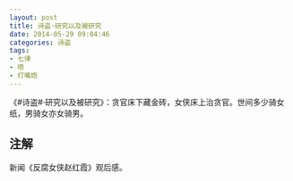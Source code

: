```yaml
---
layout: post
title: 诗盗·研究以及被研究
date: 2014-05-29 09:04:46
categories: 诗盗
tags:
- 七律
- 喷
- 打嘴炮
---
```

《#诗盗#·研究以及被研究》：贪官床下藏金砖，女侠床上治贪官。世间多少骑女纸，男骑女亦女骑男。

## 注解
新闻《反腐女侠赵红霞》观后感。

